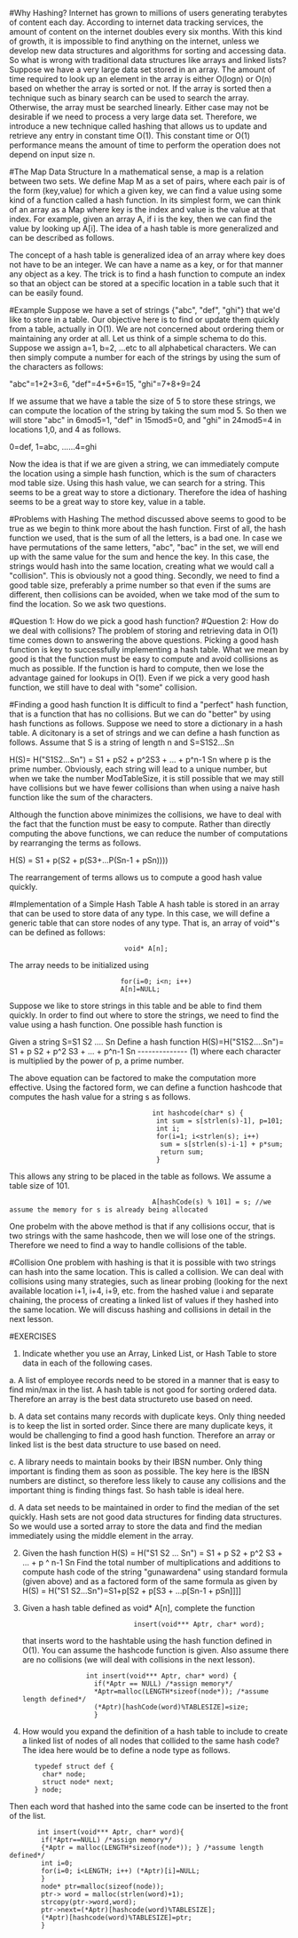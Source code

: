#Why Hashing?
Internet has grown to millions of users generating terabytes of content each day. According to internet data tracking 
services, the amount of content on the internet doubles every six months. With this kind of growth, it is impossible to
find anything on the internet, unless we develop new data structures and algorithms for sorting and accessing data.
So what is wrong with traditional data structures like arrays and linked lists? Suppose we have a very large data set
stored in an array. The amount of time required to look up an element in the array is either O(logn) or O(n) based on whether
the array is sorted or not. If the array is sorted then a technique such as binary search can be used to search the array.
Otherwise, the array must be searched linearly. Either case may not be desirable if we need to process a very large data set.
Therefore, we introduce a new technique called hashing that allows us to update and retrieve any entry in constant time
O(1). This constant time or O(1) performance means the amount of time to perform the operation does not depend on input
size n.

#The Map Data Structure
In a mathematical sense, a map is a relation between two sets. We define Map M as a set of pairs, where each pair is of the
form (key,value) for which a given key, we can find a value using some kind of a function called a hash function. In its
simplest form, we can think of an array as a Map where key is the index and value is the value at that index. For example,
given an array A, if i is the key, then we can find the value by looking up A[i]. The idea of a hash table is more generalized
and can be described as follows.

The concept of a hash table is generalized idea of an array where key does not have to be an integer. We can have a name as 
a key, or for that manner any object as a key. The trick is to find a hash function to compute an index so that an object
can be stored at a specific location in a table such that it can be easily found.

#Example
Suppose we have a set of strings {"abc", "def", "ghi"} that we'd like to store in a table. Our objective here is to find
or update them quickly from a table, actually in O(1). We are not concerned about ordering them or maintaining any order
at all. Let us think of a simple schema to do this. Suppose we assign a=1, b=2, ...etc to all alphabetical characters. 
We can then simply compute a number for each of the strings by using the sum of the characters as follows:

"abc"=1+2+3=6, "def"=4+5+6=15, "ghi"=7+8+9=24

If we assume that we have a table the size of 5 to store these strings, we can compute the location of the string by
taking the sum mod 5. So then we will store "abc" in 6mod5=1, "def" in 15mod5=0, and "ghi" in 24mod5=4 in locations
1,0, and 4 as follows.

0=def, 1=abc, ......4=ghi

Now the idea is that if we are given a string, we can immediately compute the location using a simple hash function, which
is the sum of characters mod table size. Using this hash value, we can search for a string. This seems to be a great way
to store a dictionary. Therefore the idea of hashing seems to be a great way to store key, value in a table.

#Problems with Hashing
The method discussed above seems to good to be true as we begin to think more about the hash function. First of all, the
hash function we used, that is the sum of all the letters, is a bad one. In case we have permutations of the same letters,
"abc", "bac" in the set, we will end up with the same value for the sum and hence the key. In this case, the strings
would hash into the same location, creating what we would call a "collision". This is obviously not a good thing. Secondly,
we need to find a good table size, preferably a prime number so that even if the sums are different, then collisions can
be avoided, when we take mod of the sum to find the location. So we ask two questions.

#Question 1: How do we pick a good hash function?
#Question 2: How do we deal with collisions?
The problem of storing and retrieving data in O(1) time comes down to answering the above questions. Picking a good hash 
function is key to successfully implementing a hash table. What we mean by good is that the function must be easy to compute
and avoid collisions as much as possible. If the function is hard to compute, then we lose the advantage gained for lookups
in O(1). Even if we pick a very good hash function, we still have to deal with "some" collision.

#Finding a good hash function
It is difficult to find a "perfect" hash function, that is a function that has no collisions. But we can do "better" by
using hash functions as follows. Suppose we need to store a dictionary in a hash table. A dicitonary is a set of strings
and we can define a hash function as follows. Assume that S is a string of length n and S=S1S2...Sn

H(S)= H("S1S2...Sn") = S1 + pS2 + p^2S3 + ... + p^n-1 Sn
where p is the prime number. Obviously, each string will lead to a unique number, but when we take the number ModTableSize,
it is still possible that we may still have collisions but we have fewer collisions than when using a naive hash function
like the sum of the characters.

Although the function above minimizes the collisions, we have to deal with the fact that the function must be easy to compute. Rather than directly computing the above functions, we can reduce the number of computations by rearranging the
terms as follows.

H(S) = S1 + p(S2 + p(S3+...P(Sn-1 + pSn))))

The rearrangement of terms allows us to compute a good hash value quickly.

#Implementation of a Simple Hash Table
A hash table is stored in an array that can be used to store data of any type. In this case, we will define a generic table
that can store nodes of any type. That is, an array of void*'s can be defined as follows:

                                 void* A[n];
                            
The array needs to be initialized using 

                                for(i=0; i<n; i++)
                                A[n]=NULL;
                                
Suppose we like to store strings in this table and be able to find them quickly. In order to find out where to store the strings, we need to find the value using a hash function. One possible hash function is

Given a string S=S1 S2 .... Sn
Define a hash function
H(S)=H("S1S2....Sn")= S1 + p S2 + p^2 S3 + ... + p^n-1 Sn  -------------- (1)
where each character is multiplied by the power of p, a prime number.

The above equation can be factored to make the computation more effective. Using the factored form, we can define a 
function hashcode that computes the hash value for a string s as follows.

                                        int hashcode(char* s) {
                                         int sum = s[strlen(s)-1], p=101;
                                         int i;
                                         for(i=1; i<strlen(s); i++) 
                                          sum = s[strlen(s)-i-1] + p*sum;
                                          return sum;
                                         }
                                         
This allows any string to be placed in the table as follows. We assume a table size of 101.

                                        A[hashCode(s) % 101] = s; //we assume the memory for s is already being allocated
                                        
One probelm with the above method is that if any collisions occur, that is two strings with the same hashcode, then we will lose one of the strings. Therefore we need to find a way to handle collisions of the table. 

#Collision
One problem with hashing is that it is possible with two strings can hash into the same location. This is called a collision. We can deal with collisions using many strategies, such as linear probing (looking for the next available
location i+1, i+4, i+9, etc. from the hashed value i and separate chaining, the process of creating a linked list
of values if they hashed into the same location. We will discuss hashing and collisions in detail in the next lesson.

#EXERCISES
1. Indicate whether you use an Array, Linked List, or Hash Table to store data in each of the following cases.

 a. A list of employee records need to be stored in a manner that is easy to find min/max in the list.
    A hash table is not good for sorting ordered data. Therefore an array is the best data structureto use based on need.
 
 b. A data set contains many records with duplicate keys. Only thing needed is to keep the list in sorted order.
    Since there are many duplicate keys, it would be challenging to find a good hash function. Therefore an array or linked 
    list is the best data structure to use based on need.

 c. A library needs to maintain books by their IBSN number. Only thing important is finding them as soon as possible.
    The key here is the IBSN numbers are distinct, so therefore less likely to cause any collisions and the important 
    thing is finding things fast. So hash table is ideal here.
 
 d. A data set needs to be maintained in order to find the median of the set quickly.
    Hash sets are not good data structures for finding data structures. So we would use a sorted array to store the
    data and find the median immediately using the middle element in the array.
    
2. Given the hash function
   H(S) = H("S1 S2 ... Sn") = S1 + p S2 + p^2 S3 + ... + p ^ n-1 Sn
   Find the total number of multiplications and additions to compute hash code of the string "gunawardena"  using 
   standard formula (given above) and as a factored form of the same formula as given by
   H(S) = H("S1 S2...Sn")=S1+p[S2 + p[S3 + ...p[Sn-1 + pSn]]]]

3. Given a hash table defined as void* A[n], complete the function 

                                   insert(void*** Aptr, char* word);
                                   
   that inserts word to the hashtable using the hash function defined in O(1). You can assume the hashcode function is
   given. Also assume there are no collisions (we will deal with collisions in the next lesson).
   
                       int insert(void*** Aptr, char* word) {
                         if(*Aptr == NULL) /*assign memory*/
                         *Aptr=malloc(LENGTH*sizeof(node*)); /*assume length defined*/
                         (*Aptr)[hashCode(word)%TABLESIZE]=size;
                         }
                         
4. How would you expand the definition of a hash table to include to create a linked list of nodes of all nodes that collided to the same hash code?
          The idea here would be to define a node type as follows.
           
          typedef struct def {
            char* node;
            struct node* next;
          } node;
          
Then each word that hashed into the same code can be inserted to the front of the list.

           int insert(void*** Aptr, char* word){
            if(*Aptr==NULL) /*assign memory*/
            {*Aptr = malloc(LENGTH*sizeof(node*)); } /*assume length defined*/
            int i=0;
            for(i=0; i<LENGTH; i++) (*Aptr)[i]=NULL;
            }
            node* ptr=malloc(sizeof(node));
            ptr-> word = malloc(strlen(word)+1);
            strcopy(ptr->word,word);
            ptr->next=(*Aptr)[hashcode(word)%TABLESIZE];
            (*Aptr)[hashcode(word)%TABLESIZE]=ptr;
            }
                                        
                                          

